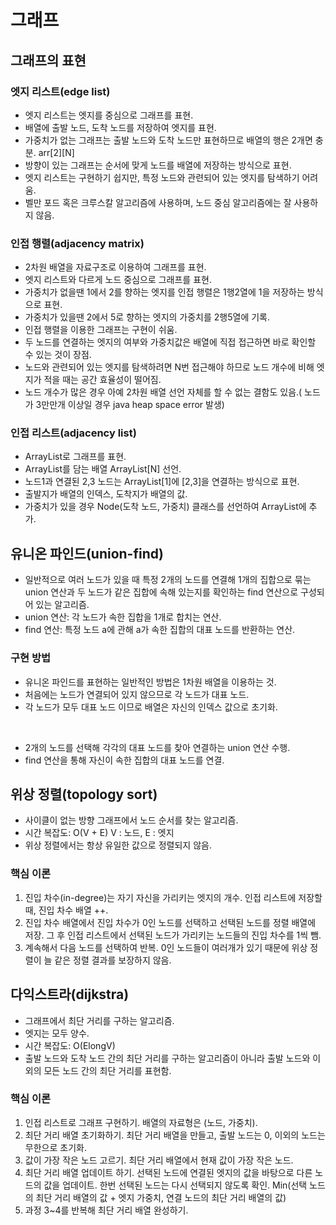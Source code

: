 # 그래프

## 그래프의 표현

### 엣지 리스트(edge list)

- 엣지 리스트는 엣지를 중심으로 그래프를 표현.
- 배열에 출발 노드, 도착 노드를 저장하여 엣지를 표현.
- 가중치가 없는 그래프는 출발 노드와 도착 노드만 표현하므로 배열의 행은 2개면 충분. arr[2][N]
- 방향이 있는 그래프는 순서에 맞게 노드를 배열에 저장하는 방식으로 표현.
- 엣지 리스트는 구현하기 쉽지만, 특정 노드와 관련되어 있는 엣지를 탐색하기 어려움.
- 벨만 포드 혹은 크루스칼 알고리즘에 사용하며, 노드 중심 알고리즘에는 잘 사용하지 않음.

### 인접 행렬(adjacency matrix)

- 2차원 배열을 자료구조로 이용하여 그래프를 표현.
- 엣지 리스트와 다르게 노드 중심으로 그래프를 표현.
- 가중치가 없을땐 1에서 2를 향하는 엣지를 인접 행렬은 1행2열에 1을 저장하는 방식으로 표현.
- 가중치가 있을땐 2에서 5로 향하는 엣지의 가중치를 2행5열에 기록.
- 인접 행렬을 이용한 그래프는 구현이 쉬움.
- 두 노드를 연결하는 엣지의 여부와 가중치값은 배열에 직접 접근하면 바로 확인할 수 있는 것이 장점.
- 노드와 관련되어 있는 엣지를 탐색하려면 N번 접근해야 하므로 노드 개수에 비해 엣지가 적을 때는 공간 효율성이 떨어짐.
- 노드 개수가 많은 경우 아예 2차원 배열 선언 자체를 할 수 없는 결함도 있음.( 노드가 3만만개 이상일 경우 java heap space error 발생)

### 인접 리스트(adjacency list)

- ArrayList로 그래프를 표현.
- ArrayList를 담는 배열 ArrayList[N] 선언.
- 노드1과 연결된 2,3 노드는 ArrayList[1]에 [2,3]을 연결하는 방식으로 표현.
- 출발지가 배열의 인덱스, 도착지가 배열의 값.
- 가중치가 있을 경우 Node(도착 노드, 가중치) 클래스를 선언하여 ArrayList에 추가.

## 유니온 파인드(union-find)

- 일반적으로 여러 노드가 있을 때 특정 2개의 노드를 연결해 1개의 집합으로 묶는 union 연산과
두 노드가 같은 집합에 속해 있는지를 확인하는 find 연산으로 구성되어 있는 알고리즘.
- union 연산: 각 노드가 속한 집합을 1개로 합치는 연산.
- find 연산: 특정 노드 a에 관해 a가 속한 집합의 대표 노드를 반환하는 연산.

### 구현 방법
- 유니온 파인드를 표현하는 일반적인 방법은 1차원 배열을 이용하는 것.
- 처음에는 노드가 연결되어 있지 않으므로 각 노드가 대표 노드.
- 각 노드가 모두 대표 노드 이므로 배열은 자신의 인덱스 값으로 초기화.

<br>

- 2개의 노드를 선택해 각각의 대표 노드를 찾아 연결하는 union 연산 수행.
- find 연산을 통해 자신이 속한 집합의 대표 노드를 연결.


## 위상 정렬(topology sort)
- 사이클이 없는 방향 그래프에서 노드 순서를 찾는 알고리즘.
- 시간 복잡도: O(V + E) V : 노드, E : 엣지
- 위상 정렬에서는 항상 유일한 값으로 정렬되지 않음.

### 핵심 이론
1. 진입 차수(in-degree)는 자기 자신을 가리키는 엣지의 개수. 인접 리스트에 저장할때, 진입 차수 배열 ++.
2. 진입 차수 배열에서 진입 차수가 0인 노드를 선택하고 선택된 노드를 정렬 배열에 저장. 그 후 인접 리스트에서 선택된 노드가 가리키는 노드들의
진입 차수를 1씩 뺌.
3. 계속해서 다음 노드를 선택하여 반복. 0인 노드들이 여러개가 있기 때문에 위상 정렬이 늘 같은 정렬 결과를 보장하지 않음.

## 다익스트라(dijkstra)
- 그래프에서 최단 거리를 구하는 알고리즘.
- 엣지는 모두 양수.
- 시간 복잡도: O(ElongV)
- 출발 노드와 도착 노드 간의 최단 거리를 구하는 알고리즘이 아니라 출발 노드와 이외의 모든 노드 간의 최단 거리를 표현함.

### 핵심 이론
1. 인접 리스트로 그래프 구현하기. 배열의 자료형은 (노드, 가중치).
2. 최단 거리 배열 초기화하기. 최단 거리 배열을 만들고, 출발 노드는 0, 이외의 노드는 무한으로 초기화.
3. 값이 가장 작은 노드 고르기. 최단 거리 배열에서 현재 값이 가장 작은 노드.
4. 최단 거리 배열 업데이트 하기. 선택된 노드에 연결된 엣지의 값을 바탕으로 다른 노드의 값을 업데이트. 한번 선택된 노드는
다시 선택되지 않도록 확인. Min(선택 노드의 최단 거리 배열의 값 + 엣지 가중치, 연결 노드의 최단 거리 배열의 값)
5. 과정 3~4를 반복해 최단 거리 배열 완성하기.